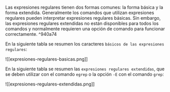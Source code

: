 Las expresiones regulares tienen dos formas comunes: la forma básica y la forma extendida. Generalmente los comandos que utilizan expresiones regulares pueden interpretar expresiones regulares básicas. Sin embargo, las expresiones regulares extendidas no están disponibles para todos los comandos y normalmente requieren una opción de comando para funcionar correctamente. ^940a74

En la siguiente tabla se resumen los caracteres `básicos de las expresiones regulares`:

![[expresiones-regulares-basicas.png]]

En la siguiente tabla se resumen las `expresiones regulares extendidas`, que se deben utilizar con el comando `egrep` o la opción `-E` con el comando `grep`:

![[expresiones-regulares-extendidas.png]]